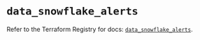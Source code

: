 # `data_snowflake_alerts`

Refer to the Terraform Registry for docs: [`data_snowflake_alerts`](https://registry.terraform.io/providers/snowflake-labs/snowflake/0.95.0/docs/data-sources/alerts).
